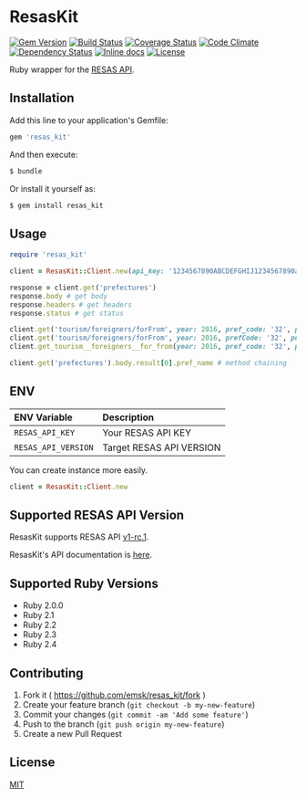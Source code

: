 # ResasKit

[![Gem Version](https://badge.fury.io/rb/resas_kit.svg)](https://badge.fury.io/rb/resas_kit)
[![Build Status](https://travis-ci.org/emsk/resas_kit.svg?branch=master)](https://travis-ci.org/emsk/resas_kit)
[![Coverage Status](https://coveralls.io/repos/github/emsk/resas_kit/badge.svg?branch=master)](https://coveralls.io/github/emsk/resas_kit)
[![Code Climate](https://codeclimate.com/github/emsk/resas_kit/badges/gpa.svg)](https://codeclimate.com/github/emsk/resas_kit)
[![Dependency Status](https://gemnasium.com/badges/github.com/emsk/resas_kit.svg)](https://gemnasium.com/github.com/emsk/resas_kit)
[![Inline docs](http://inch-ci.org/github/emsk/resas_kit.svg?branch=master)](http://inch-ci.org/github/emsk/resas_kit)
[![License](https://img.shields.io/badge/license-MIT-blue.svg)](LICENSE.txt)

Ruby wrapper for the [RESAS API](https://opendata.resas-portal.go.jp).

## Installation

Add this line to your application's Gemfile:

```ruby
gem 'resas_kit'
```

And then execute:

```sh
$ bundle
```

Or install it yourself as:

```sh
$ gem install resas_kit
```

## Usage

```ruby
require 'resas_kit'

client = ResasKit::Client.new(api_key: '1234567890ABCDEFGHIJ1234567890abcdefghij')

response = client.get('prefectures')
response.body # get body
response.headers # get headers
response.status # get status

client.get('tourism/foreigners/forFrom', year: 2016, pref_code: '32', purpose: 2, add_area: '31,33') # underscored key
client.get('tourism/foreigners/forFrom', year: 2016, prefCode: '32', purpose: 2, addArea: '31,33') # camelized key
client.get_tourism__foreigners__for_from(year: 2016, pref_code: '32', purpose: 2, add_area: '31,33') # ghost method

client.get('prefectures').body.result[0].pref_name # method chaining
```

## ENV

| ENV Variable | Description |
| :----------- | :---------- |
| `RESAS_API_KEY` | Your RESAS API KEY |
| `RESAS_API_VERSION` | Target RESAS API VERSION |

You can create instance more easily.

```ruby
client = ResasKit::Client.new
```

## Supported RESAS API Version

ResasKit supports RESAS API [v1-rc.1](https://opendata.resas-portal.go.jp/docs/api/v1-rc.1/index.html).

ResasKit's API documentation is [here](http://www.rubydoc.info/gems/resas_kit).

## Supported Ruby Versions

* Ruby 2.0.0
* Ruby 2.1
* Ruby 2.2
* Ruby 2.3
* Ruby 2.4

## Contributing

1. Fork it ( https://github.com/emsk/resas_kit/fork )
2. Create your feature branch (`git checkout -b my-new-feature`)
3. Commit your changes (`git commit -am 'Add some feature'`)
4. Push to the branch (`git push origin my-new-feature`)
5. Create a new Pull Request

## License

[MIT](LICENSE.txt)
